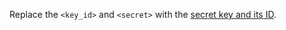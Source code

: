Replace the `<key_id>` and `<secret>` with the [secret key and its ID](../../iam/concepts/authorization/access-key.md).

